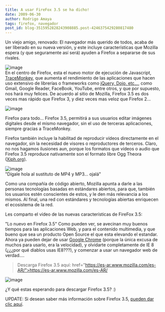 ```yaml
---
title: A usar FireFox 3.5 se ha dicho!
date: 2009-06-30
author: Rodrigo Amaya
tags: firefox, navegador
post_id: blog-3515952828243908885.post-4246375429280817480
---
```


Un viejo amigo, renovado: El navegador más querido de todos, acaba de ser liberado en su nueva versión, y este incluye características que Mozilla espera (y que seguramente así será) ayuden a Firefox a separarse de sus rivales.

![image](https://2.bp.blogspot.com/_ayvorITawE4/SkpHy0FyOfI/AAAAAAAACFo/lRjcT3VlwmI/s320/firefoxWordMarkVertical.png)    
En el centro de Firefox, esta el nuevo motor de ejecución de Javascript, [TraceMonkey](https://wiki.mozilla.org/JavaScript:TraceMonkey), que aumenta el rendimiento de las aplicaciones que hacen uso extensivo de librerías o frameworks como [jQuery, Dojo, etc...](https://www.srbyte.com/2009/06/tu-sitio-compatible-en-todos-los.html), como Gmail, Google Reader, FaceBook, YouTube, entre otros, y que por supuesto, nos hará muy felices. De acuerdo al sitio de Mozilla, Firefox 3.5 es dos veces mas rápido que Firefox 3, y diez veces mas veloz que Firefox 2...

![image](https://1.bp.blogspot.com/_ayvorITawE4/SkpMZZPbpLI/AAAAAAAACF4/d-qUoFNkP4Q/s320/performance-chart.png)    

Firefox para todo... Firefox 3.5, permitirá a sus usuarios editar imágenes digitales desde el mismo navegador, sin el uso de terceras aplicaciones, siempre gracias a TraceMonkey.

Firefox también incluye la habilitad de reproducir vídeos directamente en el navegador, sin la necesidad de visores o reproductores de terceros. Claro, no nos hagamos ilusiones aun, porque los formatos que vídeos o audio que Firefox 3.5 reproduce nativamente son el formato libre Ogg Theora ([Xiph.org](https://www.xiph.org/)).

![image](https://1.bp.blogspot.com/_ayvorITawE4/SkpHzNzQhrI/AAAAAAAACFw/hf-EUFr7dtw/s320/OggVorbis-BLOGARJONA.png)    
"Dígale hola al sustituto de
MP4 y MP3... ojalá"

Como una compañía de código abierto, Mozilla apunta a darle a las personas tecnologías basadas en estándares abiertos, para que, también los usuarios estén conscientes de estos, y le den más relevancia a los mismos. Al final, una red con estándares y tecnologías abiertas enriquecen el ecosistema de la red.

Les comparto el vídeo de las nuevas características de FireFox 3.5:

"Lo nuevo en Firefox
3.5" Como pueden ver, se avecinan muy buenos tiempos para las aplicaciones Web, y para el contenido multimedia, y que bueno que sea un producto Open Source el que esta elevando el estandar. Ahora ya pueden dejar de usar [Google Chrome](https://www.srbyte.com/2008/09/navegador-web-de-google.html) (porque la única excusa de muchos para usarlo, era la velocidad), y olvidarte completamente de IE 8 (¿¿¿por qué diablos usas IE8???), y comenzar a usar un navegador web de verdad....

> Descarga Firefox 3.5 aquí: href="https://es-ar.www.mozilla.com/es-AR/">https://es-ar.www.mozilla.com/es-AR/
>
![image](https://sfx-images.mozilla.org/affiliates/Buttons/Firefox3.5/468x60.png)    

¿Y qué estas esperando para descargar Firefox 3.5? :)

UPDATE: Si desean saber más información sobre Firefox 3.5, [pueden dar clic aquí](https://www.mozilla.com/en-US/firefox/upgrade.html).
